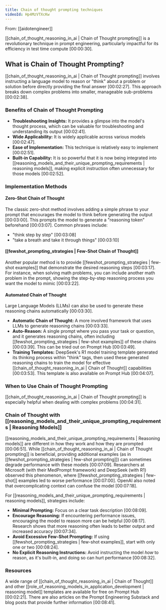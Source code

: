 ```yaml
---
title: Chain of thought prompting techniques
videoId: Hp4MzVTXcKw
---
```


From: [[aidotengineer]] <br/> 

[[chain_of_thought_reasoning_in_ai | Chain of Thought prompting]] is a revolutionary technique in prompt engineering, particularly impactful for its efficiency in test time compute <a class="yt-timestamp" data-t="00:00:30">[00:00:30]</a>.

## What is Chain of Thought Prompting?

[[chain_of_thought_reasoning_in_ai | Chain of Thought prompting]] involves instructing a language model to reason or "think" about a problem or solution before directly providing the final answer <a class="yt-timestamp" data-t="00:02:27">[00:02:27]</a>. This approach breaks down complex problems into smaller, manageable sub-problems <a class="yt-timestamp" data-t="00:02:38">[00:02:38]</a>.

### Benefits of Chain of Thought Prompting

*   **Troubleshooting Insights:** It provides a glimpse into the model's thought process, which can be valuable for troubleshooting and understanding its output <a class="yt-timestamp" data-t="00:02:41">[00:02:41]</a>.
*   **Wide Applicability:** It is widely applicable across various models <a class="yt-timestamp" data-t="00:02:47">[00:02:47]</a>.
*   **Ease of Implementation:** This technique is relatively easy to implement <a class="yt-timestamp" data-t="00:02:51">[00:02:51]</a>.
*   **Built-in Capability:** It is so powerful that it is now being integrated into [[reasoning_models_and_their_unique_prompting_requirements | reasoning models]], making explicit instruction often unnecessary for those models <a class="yt-timestamp" data-t="00:02:52">[00:02:52]</a>.

### Implementation Methods

#### Zero-Shot Chain of Thought

The classic zero-shot method involves adding a simple phrase to your prompt that encourages the model to think before generating the output <a class="yt-timestamp" data-t="00:03:00">[00:03:00]</a>. This prompts the model to generate a "reasoning token" beforehand <a class="yt-timestamp" data-t="00:03:07">[00:03:07]</a>. Common phrases include:
*   "think step by step" <a class="yt-timestamp" data-t="00:03:08">[00:03:08]</a>
*   "take a breath and take it through things" <a class="yt-timestamp" data-t="00:03:10">[00:03:10]</a>

#### [[fewshot_prompting_strategies | Few-Shot Chain of Thought]]

Another popular method is to provide [[fewshot_prompting_strategies | few-shot examples]] that demonstrate the desired reasoning steps <a class="yt-timestamp" data-t="00:03:17">[00:03:17]</a>. For instance, when solving math problems, you can include another math problem in the prompt, showing the step-by-step reasoning process you want the model to mimic <a class="yt-timestamp" data-t="00:03:22">[00:03:22]</a>.

#### Automated Chain of Thought

Large Language Models (LLMs) can also be used to generate these reasoning chains automatically <a class="yt-timestamp" data-t="00:03:30">[00:03:30]</a>.
*   **Automatic Chain of Thought:** A more involved framework that uses LLMs to generate reasoning chains <a class="yt-timestamp" data-t="00:03:33">[00:03:33]</a>.
*   **Auto-Reason:** A single prompt where you pass your task or question, and it generates reasoning chains, often including [[fewshot_prompting_strategies | few-shot examples]] of these chains <a class="yt-timestamp" data-t="00:03:39">[00:03:39]</a>. This can be tried out on Prompt Hub <a class="yt-timestamp" data-t="00:03:49">[00:03:49]</a>.
*   **Training Templates:** DeepSeek's R1 model training template generated its thinking process within "think" tags, then used these generated reasoning chains to train the model for effective [[chain_of_thought_reasoning_in_ai | Chain of Thought]] capabilities <a class="yt-timestamp" data-t="00:03:53">[00:03:53]</a>. This template is also available on Prompt Hub <a class="yt-timestamp" data-t="00:04:07">[00:04:07]</a>.

### When to Use Chain of Thought Prompting

[[chain_of_thought_reasoning_in_ai | Chain of Thought prompting]] is especially helpful when dealing with complex problems <a class="yt-timestamp" data-t="00:04:31">[00:04:31]</a>.

### Chain of Thought with [[reasoning_models_and_their_unique_prompting_requirements | Reasoning Models]]

[[reasoning_models_and_their_unique_prompting_requirements | Reasoning models]] are different in how they work and how they are prompted <a class="yt-timestamp" data-t="00:06:51">[00:06:51]</a>. While [[chain_of_thought_reasoning_in_ai | Chain of Thought prompting]] is beneficial, providing additional examples (as in [[fewshot_prompting_strategies | few-shot prompting]]) can sometimes degrade performance with these models <a class="yt-timestamp" data-t="00:07:09">[00:07:09]</a>. Researchers at Microsoft (with their MedPrompt framework) and DeepSeek (with R1) observed this phenomenon, where [[fewshot_prompting_strategies | few-shot]] examples led to worse performance <a class="yt-timestamp" data-t="00:07:00">[00:07:00]</a>. OpenAI also noted that overcomplicating context can confuse the model <a class="yt-timestamp" data-t="00:07:18">[00:07:18]</a>.

For [[reasoning_models_and_their_unique_prompting_requirements | reasoning models]], strategies include:
*   **Minimal Prompting:** Focus on a clear task description <a class="yt-timestamp" data-t="00:08:09">[00:08:09]</a>.
*   **Encourage Reasoning:** If encountering performance issues, encouraging the model to reason more can be helpful <a class="yt-timestamp" data-t="00:08:17">[00:08:17]</a>. Research shows that more reasoning often leads to better output and increased accuracy <a class="yt-timestamp" data-t="00:07:34">[00:07:34]</a>.
*   **Avoid Excessive Few-Shot Prompting:** If using [[fewshot_prompting_strategies | few-shot examples]], start with only one or two <a class="yt-timestamp" data-t="00:08:24">[00:08:24]</a>.
*   **No Explicit Reasoning Instructions:** Avoid instructing the model *how* to reason, as it's built-in, and doing so can hurt performance <a class="yt-timestamp" data-t="00:08:32">[00:08:32]</a>.

### Resources

A wide range of [[chain_of_thought_reasoning_in_ai | Chain of Thought]] and other [[role_of_reasoning_models_in_application_development | reasoning model]] templates are available for free on Prompt Hub <a class="yt-timestamp" data-t="00:02:21">[00:02:21]</a>. There are also articles on the Prompt Engineering Substack and blog posts that provide further information <a class="yt-timestamp" data-t="00:08:41">[00:08:41]</a>.